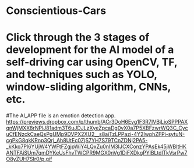 # Conscientious-Cars

# Click through the 3 stages of development for the AI model of a self-driving car using OpenCV, TF, and techniques such as YOLO, window-sliding algorithm, CNNs, etc. 

#The AI_APP file is an emotion detection app.
https://previews.dropbox.com/p/thumb/ACr3DoH6Evg1F3R7IVBjLioSPPPAXqnWjMXX8rNPlJ81adm3T6uJDJLzXyeZpcaDg0vX0a7P5XBFzwrWQ3C_CycuCfENzckCaeQsPgUMp9DVPX2XU2__s8aiTzLPPazi-4Y2IwphZFPi-sytuN-cgPkG8qkKRnp3Qrj_Ah8UtEc0ZjS7YH7S79TCnZDNj2PA5-_kKkq7Pl6YUjW4YWFtFZgjpWiY4LQxZu0nIM3IJCXConzYPAsEk45jWBItHKANTFAiSUm7qmDYKeUsFhvTWCPR9MGX0nVg1DiFXDkgPYlBLtdlTkVsrPw7O8yZUH7Slr0/p.gif
